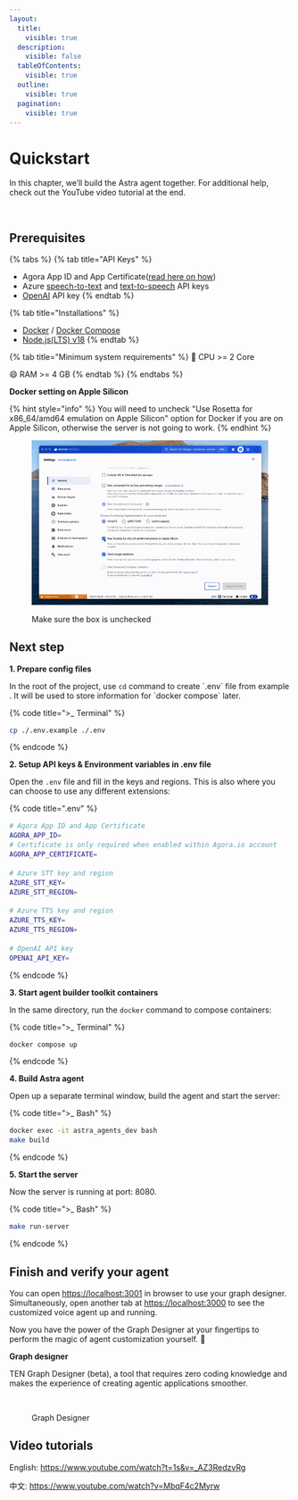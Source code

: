 ```yaml
---
layout:
  title:
    visible: true
  description:
    visible: false
  tableOfContents:
    visible: true
  outline:
    visible: true
  pagination:
    visible: true
---
```


# Quickstart

In this chapter, we’ll build the Astra agent together. For additional help, check out the YouTube video tutorial at the end.

<figure><img src="../assets/gif/astra_voice_agent.gif" alt=""><figcaption></figcaption></figure>

## Prerequisites

{% tabs %}
{% tab title="API Keys" %}

* Agora App ID and App Certificate([read here on how](https://docs.agora.io/en/video-calling/get-started/manage-agora-account?platform=web))
* Azure [speech-to-text](https://azure.microsoft.com/en-us/products/ai-services/speech-to-text) and [text-to-speech](https://azure.microsoft.com/en-us/products/ai-services/text-to-speech) API keys
* [OpenAI](https://openai.com/index/openai-api/) API key
{% endtab %}

{% tab title="Installations" %}

* [Docker](https://www.docker.com/) / [Docker Compose](https://docs.docker.com/compose/)
* [Node.js(LTS) v18](https://nodejs.org/en)
{% endtab %}

{% tab title="Minimum system requirements" %}
:tada: CPU >= 2 Core

:smile: RAM >= 4 GB
{% endtab %}
{% endtabs %}

**Docker setting on Apple Silicon**

{% hint style="info" %}
You will need to uncheck "Use Rosetta for x86\_64/amd64 emulation on Apple Silicon" option for Docker if you are on Apple Silicon, otherwise the server is not going to work.
{% endhint %}

<figure><img src="../assets/gif/docker_setting.gif" alt="" width="563"><figcaption><p>Make sure the box is unchecked</p></figcaption></figure>

## Next step

**1. Prepare config files**

In the root of the project, use `cd` command to create \`.env\` file from example . It will be used to store information for \`docker compose\` later.

{% code title=">_ Terminal" %}

```sh
cp ./.env.example ./.env
```

{% endcode %}

**2. Setup API keys & Environment variables in .env file**

Open the `.env` file and fill in the keys and regions. This is also where you can choose to use any different extensions:

{% code title=".env" %}

```bash
# Agora App ID and App Certificate
AGORA_APP_ID=
# Certificate is only required when enabled within Agora.io account
AGORA_APP_CERTIFICATE=

# Azure STT key and region
AZURE_STT_KEY=
AZURE_STT_REGION=

# Azure TTS key and region
AZURE_TTS_KEY=
AZURE_TTS_REGION=

# OpenAI API key
OPENAI_API_KEY=
```

{% endcode %}

**3. Start agent builder toolkit containers**

In the same directory, run the `docker` command to compose containers:

{% code title=">_ Terminal" %}

```bash
docker compose up
```

{% endcode %}

**4. Build Astra agent**&#x20;

Open up a separate terminal window, build the agent and start the server:

{% code title=">_ Bash" %}

```bash
docker exec -it astra_agents_dev bash
make build
```

{% endcode %}

**5. Start the server**

Now the server is running at port: 8080.

{% code title=">_ Bash" %}

```bash
make run-server
```

{% endcode %}

## **Finish and verify your agent**

You can open [https://localhost:3001](https://localhost:3001/) in browser to use your graph designer. Simultaneously, open another tab at [https://localhost:3000](https://localhost:3000/) to see the customized voice agent up and running.

Now you have the power of the Graph Designer at your fingertips to perform the magic of agent customization yourself. 🎉

**Graph designer**

TEN Graph Designer (beta), a tool that requires zero coding knowledge and makes the experience of creating agentic applications smoother.

<figure><img src="../assets/gif/graph_designer.gif" alt=""><figcaption><p>Graph Designer</p></figcaption></figure>

## Video tutorials

English:
<https://www.youtube.com/watch?t=1s&v=_AZ3RedzvRg>

中文:
<https://www.youtube.com/watch?v=MbqF4c2Myrw>
